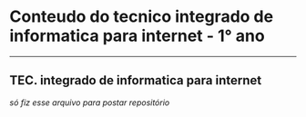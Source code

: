 
# Conteudo do tecnico integrado de informatica para internet - 1° ano
__________________________________________________________
## TEC. integrado de informatica para internet


*só fiz esse arquivo para postar repositório* 

